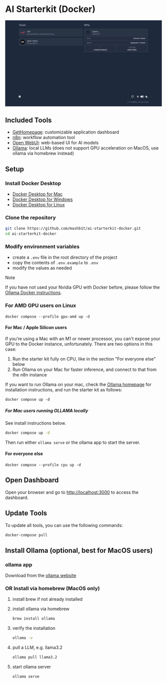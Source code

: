 # AI Starterkit (Docker)

![dashboard.jpg](images/dashboard.jpg)

## Included Tools

- [GetHomepage](https://gethomepage.dev/): customizable application dashboard
- [n8n](https://n8n.io/): workflow automation tool
- [Open WebUI](https://github.com/open-webui/open-webui): web-based UI for AI models
- [Ollama](https://ollama.com/): local LLMs (does not support GPU acceleration on MacOS, use ollama via homebrew instead)

## Setup

### Install Docker Desktop
   - [Docker Desktop for Mac](https://www.docker.com/products/docker-desktop/)
   - [Docker Desktop for Windows](https://www.docker.com/products/docker-desktop/)
   - [Docker Desktop for Linux](https://docs.docker.com/desktop/install/linux-install/)


### Clone the repository
   ```bash
   git clone https://github.com/mashb1t/ai-starterkit-docker.git
   cd ai-starterkit-docker
   ```

### Modify environment variables
   - create a `.env` file in the root directory of the project
   - copy the contents of `.env.example` to `.env`
   - modify the values as needed

> [!NOTE]
> If you have not used your Nvidia GPU with Docker before, please follow the
> [Ollama Docker instructions](https://github.com/ollama/ollama/blob/main/docs/docker.md).

### For AMD GPU users on Linux

```
docker compose --profile gpu-amd up -d
```

#### For Mac / Apple Silicon users

If you’re using a Mac with an M1 or newer processor, you can't expose your GPU
to the Docker instance, unfortunately. There are two options in this case:

1. Run the starter kit fully on CPU, like in the section "For everyone else"
   below
2. Run Ollama on your Mac for faster inference, and connect to that from the
   n8n instance

If you want to run Ollama on your mac, check the
[Ollama homepage](https://ollama.com/)
for installation instructions, and run the starter kit as follows:

```
docker compose up -d
```

##### For Mac users running OLLAMA locally

See install instructions below.

```bash
docker compose up -d
```

Then run either `ollama serve` or the ollama app to start the server.

#### For everyone else

```
docker compose --profile cpu up -d
```

## Open Dashboard

Open your browser and go to [http://localhost:3000](http://localhost:3000) to access the dashboard.


## Update Tools

To update all tools, you can use the following commands:

```bash
docker-compose pull
```

## Install Ollama (optional, best for MacOS users)
### ollama app
Download from the [ollama website](https://ollama.com/download)

### OR Install via homebrew (MacOS only)

1. install brew if not already installed
2. install ollama via homebrew
    ```bash
    brew install ollama
    ```

3. verify the installation
    ```bash
    ollama -v
    ```
4. pull a LLM, e.g. llama3.2
    ```bash
    ollama pull llama3.2
    ```
5. start ollama server
    ```bash
    ollama serve
    ```
